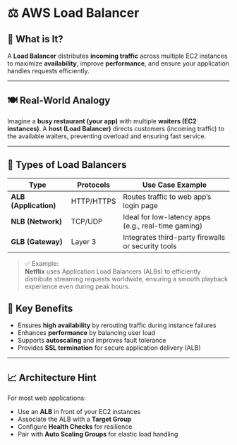 # ⚖️ AWS Load Balancer

## 📍 What is It?

A **Load Balancer** distributes **incoming traffic** across multiple EC2 instances to maximize **availability**, improve **performance**, and ensure your application handles requests efficiently.

---

## 🍽️ Real-World Analogy

Imagine a **busy restaurant (your app)** with multiple **waiters (EC2 instances)**. A **host (Load Balancer)** directs customers (incoming traffic) to the available waiters, preventing overload and ensuring fast service.

---

## 🔧 Types of Load Balancers

| Type                        | Protocols     | Use Case Example                                      |
|-----------------------------|---------------|-------------------------------------------------------|
| **ALB (Application)**       | HTTP/HTTPS    | Routes traffic to web app’s login page                |
| **NLB (Network)**           | TCP/UDP       | Ideal for low-latency apps (e.g., real-time gaming)   |
| **GLB (Gateway)**           | Layer 3       | Integrates third-party firewalls or security tools    |

> ✅ Example:  
**Netflix** uses Application Load Balancers (ALBs) to efficiently distribute streaming requests worldwide, ensuring a smooth playback experience even during peak hours.


## 🧠 Key Benefits

- Ensures **high availability** by rerouting traffic during instance failures  
- Enhances **performance** by balancing user load  
- Supports **autoscaling** and improves fault tolerance  
- Provides **SSL termination** for secure application delivery (ALB)

---

## 📈 Architecture Hint

For most web applications:
- Use an **ALB** in front of your EC2 instances
- Associate the ALB with a **Target Group**
- Configure **Health Checks** for resilience
- Pair with **Auto Scaling Groups** for elastic load handling



